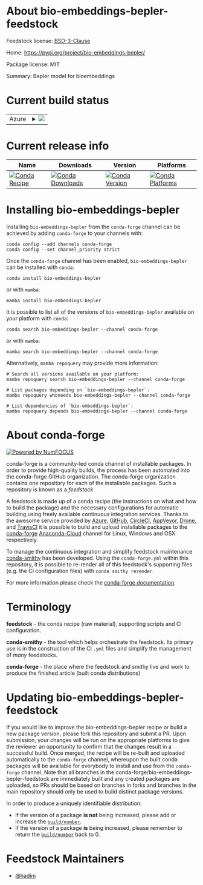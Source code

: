 About bio-embeddings-bepler-feedstock
=====================================

Feedstock license: [BSD-3-Clause](https://github.com/conda-forge/bio-embeddings-bepler-feedstock/blob/main/LICENSE.txt)

Home: https://pypi.org/project/bio-embeddings-bepler/

Package license: MIT

Summary: Bepler model for bioembeddings

Current build status
====================


<table>
    
  <tr>
    <td>Azure</td>
    <td>
      <details>
        <summary>
          <a href="https://dev.azure.com/conda-forge/feedstock-builds/_build/latest?definitionId=16694&branchName=main">
            <img src="https://dev.azure.com/conda-forge/feedstock-builds/_apis/build/status/bio-embeddings-bepler-feedstock?branchName=main">
          </a>
        </summary>
        <table>
          <thead><tr><th>Variant</th><th>Status</th></tr></thead>
          <tbody><tr>
              <td>linux_64_numpy1.22python3.10.____cpython</td>
              <td>
                <a href="https://dev.azure.com/conda-forge/feedstock-builds/_build/latest?definitionId=16694&branchName=main">
                  <img src="https://dev.azure.com/conda-forge/feedstock-builds/_apis/build/status/bio-embeddings-bepler-feedstock?branchName=main&jobName=linux&configuration=linux%20linux_64_numpy1.22python3.10.____cpython" alt="variant">
                </a>
              </td>
            </tr><tr>
              <td>linux_64_numpy1.22python3.8.____cpython</td>
              <td>
                <a href="https://dev.azure.com/conda-forge/feedstock-builds/_build/latest?definitionId=16694&branchName=main">
                  <img src="https://dev.azure.com/conda-forge/feedstock-builds/_apis/build/status/bio-embeddings-bepler-feedstock?branchName=main&jobName=linux&configuration=linux%20linux_64_numpy1.22python3.8.____cpython" alt="variant">
                </a>
              </td>
            </tr><tr>
              <td>linux_64_numpy1.22python3.9.____cpython</td>
              <td>
                <a href="https://dev.azure.com/conda-forge/feedstock-builds/_build/latest?definitionId=16694&branchName=main">
                  <img src="https://dev.azure.com/conda-forge/feedstock-builds/_apis/build/status/bio-embeddings-bepler-feedstock?branchName=main&jobName=linux&configuration=linux%20linux_64_numpy1.22python3.9.____cpython" alt="variant">
                </a>
              </td>
            </tr><tr>
              <td>linux_64_numpy1.23python3.11.____cpython</td>
              <td>
                <a href="https://dev.azure.com/conda-forge/feedstock-builds/_build/latest?definitionId=16694&branchName=main">
                  <img src="https://dev.azure.com/conda-forge/feedstock-builds/_apis/build/status/bio-embeddings-bepler-feedstock?branchName=main&jobName=linux&configuration=linux%20linux_64_numpy1.23python3.11.____cpython" alt="variant">
                </a>
              </td>
            </tr><tr>
              <td>linux_64_numpy1.26python3.12.____cpython</td>
              <td>
                <a href="https://dev.azure.com/conda-forge/feedstock-builds/_build/latest?definitionId=16694&branchName=main">
                  <img src="https://dev.azure.com/conda-forge/feedstock-builds/_apis/build/status/bio-embeddings-bepler-feedstock?branchName=main&jobName=linux&configuration=linux%20linux_64_numpy1.26python3.12.____cpython" alt="variant">
                </a>
              </td>
            </tr><tr>
              <td>osx_64_numpy1.22python3.10.____cpython</td>
              <td>
                <a href="https://dev.azure.com/conda-forge/feedstock-builds/_build/latest?definitionId=16694&branchName=main">
                  <img src="https://dev.azure.com/conda-forge/feedstock-builds/_apis/build/status/bio-embeddings-bepler-feedstock?branchName=main&jobName=osx&configuration=osx%20osx_64_numpy1.22python3.10.____cpython" alt="variant">
                </a>
              </td>
            </tr><tr>
              <td>osx_64_numpy1.22python3.8.____cpython</td>
              <td>
                <a href="https://dev.azure.com/conda-forge/feedstock-builds/_build/latest?definitionId=16694&branchName=main">
                  <img src="https://dev.azure.com/conda-forge/feedstock-builds/_apis/build/status/bio-embeddings-bepler-feedstock?branchName=main&jobName=osx&configuration=osx%20osx_64_numpy1.22python3.8.____cpython" alt="variant">
                </a>
              </td>
            </tr><tr>
              <td>osx_64_numpy1.22python3.9.____cpython</td>
              <td>
                <a href="https://dev.azure.com/conda-forge/feedstock-builds/_build/latest?definitionId=16694&branchName=main">
                  <img src="https://dev.azure.com/conda-forge/feedstock-builds/_apis/build/status/bio-embeddings-bepler-feedstock?branchName=main&jobName=osx&configuration=osx%20osx_64_numpy1.22python3.9.____cpython" alt="variant">
                </a>
              </td>
            </tr><tr>
              <td>osx_64_numpy1.23python3.11.____cpython</td>
              <td>
                <a href="https://dev.azure.com/conda-forge/feedstock-builds/_build/latest?definitionId=16694&branchName=main">
                  <img src="https://dev.azure.com/conda-forge/feedstock-builds/_apis/build/status/bio-embeddings-bepler-feedstock?branchName=main&jobName=osx&configuration=osx%20osx_64_numpy1.23python3.11.____cpython" alt="variant">
                </a>
              </td>
            </tr><tr>
              <td>osx_64_numpy1.26python3.12.____cpython</td>
              <td>
                <a href="https://dev.azure.com/conda-forge/feedstock-builds/_build/latest?definitionId=16694&branchName=main">
                  <img src="https://dev.azure.com/conda-forge/feedstock-builds/_apis/build/status/bio-embeddings-bepler-feedstock?branchName=main&jobName=osx&configuration=osx%20osx_64_numpy1.26python3.12.____cpython" alt="variant">
                </a>
              </td>
            </tr>
          </tbody>
        </table>
      </details>
    </td>
  </tr>
</table>

Current release info
====================

| Name | Downloads | Version | Platforms |
| --- | --- | --- | --- |
| [![Conda Recipe](https://img.shields.io/badge/recipe-bio--embeddings--bepler-green.svg)](https://anaconda.org/conda-forge/bio-embeddings-bepler) | [![Conda Downloads](https://img.shields.io/conda/dn/conda-forge/bio-embeddings-bepler.svg)](https://anaconda.org/conda-forge/bio-embeddings-bepler) | [![Conda Version](https://img.shields.io/conda/vn/conda-forge/bio-embeddings-bepler.svg)](https://anaconda.org/conda-forge/bio-embeddings-bepler) | [![Conda Platforms](https://img.shields.io/conda/pn/conda-forge/bio-embeddings-bepler.svg)](https://anaconda.org/conda-forge/bio-embeddings-bepler) |

Installing bio-embeddings-bepler
================================

Installing `bio-embeddings-bepler` from the `conda-forge` channel can be achieved by adding `conda-forge` to your channels with:

```
conda config --add channels conda-forge
conda config --set channel_priority strict
```

Once the `conda-forge` channel has been enabled, `bio-embeddings-bepler` can be installed with `conda`:

```
conda install bio-embeddings-bepler
```

or with `mamba`:

```
mamba install bio-embeddings-bepler
```

It is possible to list all of the versions of `bio-embeddings-bepler` available on your platform with `conda`:

```
conda search bio-embeddings-bepler --channel conda-forge
```

or with `mamba`:

```
mamba search bio-embeddings-bepler --channel conda-forge
```

Alternatively, `mamba repoquery` may provide more information:

```
# Search all versions available on your platform:
mamba repoquery search bio-embeddings-bepler --channel conda-forge

# List packages depending on `bio-embeddings-bepler`:
mamba repoquery whoneeds bio-embeddings-bepler --channel conda-forge

# List dependencies of `bio-embeddings-bepler`:
mamba repoquery depends bio-embeddings-bepler --channel conda-forge
```


About conda-forge
=================

[![Powered by
NumFOCUS](https://img.shields.io/badge/powered%20by-NumFOCUS-orange.svg?style=flat&colorA=E1523D&colorB=007D8A)](https://numfocus.org)

conda-forge is a community-led conda channel of installable packages.
In order to provide high-quality builds, the process has been automated into the
conda-forge GitHub organization. The conda-forge organization contains one repository
for each of the installable packages. Such a repository is known as a *feedstock*.

A feedstock is made up of a conda recipe (the instructions on what and how to build
the package) and the necessary configurations for automatic building using freely
available continuous integration services. Thanks to the awesome service provided by
[Azure](https://azure.microsoft.com/en-us/services/devops/), [GitHub](https://github.com/),
[CircleCI](https://circleci.com/), [AppVeyor](https://www.appveyor.com/),
[Drone](https://cloud.drone.io/welcome), and [TravisCI](https://travis-ci.com/)
it is possible to build and upload installable packages to the
[conda-forge](https://anaconda.org/conda-forge) [Anaconda-Cloud](https://anaconda.org/)
channel for Linux, Windows and OSX respectively.

To manage the continuous integration and simplify feedstock maintenance
[conda-smithy](https://github.com/conda-forge/conda-smithy) has been developed.
Using the ``conda-forge.yml`` within this repository, it is possible to re-render all of
this feedstock's supporting files (e.g. the CI configuration files) with ``conda smithy rerender``.

For more information please check the [conda-forge documentation](https://conda-forge.org/docs/).

Terminology
===========

**feedstock** - the conda recipe (raw material), supporting scripts and CI configuration.

**conda-smithy** - the tool which helps orchestrate the feedstock.
                   Its primary use is in the construction of the CI ``.yml`` files
                   and simplify the management of *many* feedstocks.

**conda-forge** - the place where the feedstock and smithy live and work to
                  produce the finished article (built conda distributions)


Updating bio-embeddings-bepler-feedstock
========================================

If you would like to improve the bio-embeddings-bepler recipe or build a new
package version, please fork this repository and submit a PR. Upon submission,
your changes will be run on the appropriate platforms to give the reviewer an
opportunity to confirm that the changes result in a successful build. Once
merged, the recipe will be re-built and uploaded automatically to the
`conda-forge` channel, whereupon the built conda packages will be available for
everybody to install and use from the `conda-forge` channel.
Note that all branches in the conda-forge/bio-embeddings-bepler-feedstock are
immediately built and any created packages are uploaded, so PRs should be based
on branches in forks and branches in the main repository should only be used to
build distinct package versions.

In order to produce a uniquely identifiable distribution:
 * If the version of a package **is not** being increased, please add or increase
   the [``build/number``](https://docs.conda.io/projects/conda-build/en/latest/resources/define-metadata.html#build-number-and-string).
 * If the version of a package **is** being increased, please remember to return
   the [``build/number``](https://docs.conda.io/projects/conda-build/en/latest/resources/define-metadata.html#build-number-and-string)
   back to 0.

Feedstock Maintainers
=====================

* [@hadim](https://github.com/hadim/)


